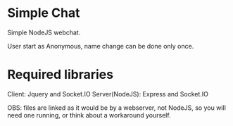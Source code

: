 # Simple Chat
Simple NodeJS webchat.

User start as Anonymous, name change can be done only once.

# Required libraries
Client: Jquery and Socket.IO
Server(NodeJS): Express and Socket.IO


OBS: files are linked as it would be by a webserver, not NodeJS, so you will need one running, or think about a workaround yourself.
